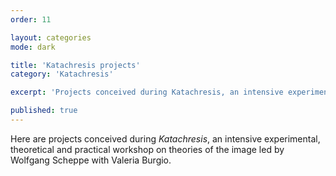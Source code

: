 ```yaml
---
order: 11

layout: categories
mode: dark

title: 'Katachresis projects'
category: 'Katachresis'

excerpt: 'Projects conceived during Katachresis, an intensive experimental, theoretical and practical workshop on theories of the image led by Wolfgang Scheppe with Valeria Burgio.'

published: true
---
```


Here are projects conceived during *Katachresis*, an intensive experimental, theoretical and practical workshop on theories of the image led by Wolfgang Scheppe with Valeria Burgio.
